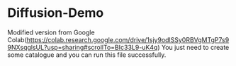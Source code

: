 # Diffusion-Demo
Modified version from Google Colab(https://colab.research.google.com/drive/1sjy9odlSSy0RBVgMTgP7s99NXsqglsUL?usp=sharing#scrollTo=BIc33L9-uK4q)
You just need to create some catalogue and you can run this file successfully.
